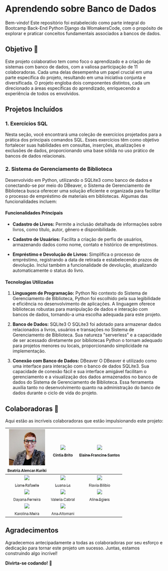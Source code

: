 # Aprendendo sobre Banco de Dados


Bem-vindo! Este repositório foi estabelecido como parte integral do Bootcamp Back-End Python Django da WomakersCode, com o propósito de explorar e praticar conceitos fundamentais associados a bancos de dados. 

## Objetivo 🎯

Este projeto colaborativo tem como foco o aprendizado e a criação de sistemas com banco de dados, com a valiosa participação de 11 colaboradoras. Cada uma delas desempenha um papel crucial em uma parte específica do projeto, resultando em uma iniciativa conjunta e diversificada. O projeto engloba dois componentes distintos, cada um direcionado a áreas específicas do aprendizado, enriquecendo a experiência de todos os envolvidos.

## Projetos Incluídos

### 1. Exercícios SQL

Nesta seção, você encontrará uma coleção de exercícios projetados para a prática dos principais comandos SQL. Esses exercícios têm como objetivo fortalecer suas habilidades em consultas, inserções, atualizações e exclusões de dados, proporcionando uma base sólida no uso prático de bancos de dados relacionais.

### 2. Sistema de Gerenciamento de Biblioteca

Desenvolvido em Python, utilizando o SQLite3 como banco de dados e conectando-se por meio do DBeaver, o Sistema de Gerenciamento de Biblioteca busca oferecer uma solução eficiente e organizada para facilitar o processo de empréstimo de materiais em bibliotecas. Algumas das funcionalidades incluem:

#### Funcionalidades Principais

- **Cadastro de Livros:** Permite a inclusão detalhada de informações sobre livros, como título, autor, gênero e disponibilidade.

- **Cadastro de Usuários:** Facilita a criação de perfis de usuários, armazenando dados como nome, contato e histórico de empréstimos.

- **Empréstimo e Devolução de Livros:** Simplifica o processo de empréstimo, registrando a data de retirada e estabelecendo prazos de devolução. Inclui também a funcionalidade de devolução, atualizando automaticamente o status do livro.

#### Tecnologias Utilizadas

1. **Linguagem de Programação:** Python
   No contexto do Sistema de Gerenciamento de Biblioteca, Python foi escolhido pela sua legibilidade e eficiência no desenvolvimento de aplicações. A linguagem oferece bibliotecas robustas para manipulação de dados e interação com bancos de dados, tornando-a uma escolha adequada para este projeto.

2. **Banco de Dados:** SQLite3
   O SQLite3 foi adotado para armazenar dados relacionados a livros, usuários e transações no Sistema de Gerenciamento de Biblioteca. Sua natureza "serverless" e a capacidade de ser acessado diretamente por bibliotecas Python o tornam adequado para projetos menores ou locais, proporcionando simplicidade na implementação.

3. **Conexão com Banco de Dados:** DBeaver
   O DBeaver é utilizado como uma interface para interação com o banco de dados SQLite3. Sua capacidade de conexão fácil e sua interface amigável facilitam o gerenciamento e a visualização dos dados armazenados no banco de dados do Sistema de Gerenciamento de Biblioteca. Essa ferramenta auxilia tanto no desenvolvimento quanto na administração do banco de dados durante o ciclo de vida do projeto.


## Colaboradoras 🚀

Aqui estão as incríveis colaboradoras que estão impulsionando este projeto:

| [<img loading="lazy" src="https://github.com/BeatrizKuriki/SistemaEnvioDeEmail/blob/main/assets/beatrizdev.jpg" width=115><br><sub>Beatriz Alencar Kuriki</sub>](https://github.com/BeatrizKuriki) |  [<img loading="lazy" src="https://avatars.githubusercontent.com/u/134309478?v=4" width=115><br><sub>Cíntia Brito</sub>](https://github.com/CinBrito) |  [<img loading="lazy" src="https://avatars.githubusercontent.com/u/116613646?v=4" width=115><br><sub>Elaine Francine Santos</sub>](https://github.com/Laineflss)  |
| :---: | :---: | :---: |
| [<img loading="lazy" src="https://avatars.githubusercontent.com/u/141535641?v=4" width=115><br><sub>Liane Rafaelle</sub>](https://github.com/lianerafaelle) |  [<img loading="lazy" src="https://avatars.githubusercontent.com/u/142627563?v=4" width=115><br><sub>Luana Ls</sub>](https://github.com/luana-ls) |  [<img loading="lazy" src="https://avatars.githubusercontent.com/u/141366732?v=4" width=115><br><sub>Flavia Bilibio</sub>](https://github.com/flavia-bilibio)  |
| [<img loading="lazy" src="https://avatars.githubusercontent.com/u/53124488?v=4" width=115><br><sub>Dayana Ferreira</sub>](https://github.com/Dayanaferrer) |  [<img loading="lazy" src="https://avatars.githubusercontent.com/u/109596998?v=4" width=115><br><sub>Valeria Cabral</sub>](https://github.com/valeriacabral) |  [<img loading="lazy" src="https://avatars.githubusercontent.com/u/119159053?v=4" width=115><br><sub>Aline Sgiers</sub>](https://github.com/asgiers) |
[<img loading="lazy" src="https://avatars.githubusercontent.com/u/74688759?v=4" width=115><br><sub>Karolina Meira</sub>](https://github.com/KNMeira) |  [<img loading="lazy" src="https://avatars.githubusercontent.com/u/152566143?v=4" width=115><br><sub>Ana Altomani</sub>](https://github.com/Ana-Altomani) |

## Agradecimentos

Agradecemos antecipadamente a todas as colaboradoras por seu esforço e dedicação para tornar este projeto um sucesso. Juntas, estamos construindo algo incrível!

**Divirta-se codando!** 🚀
